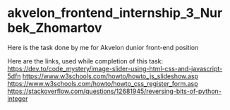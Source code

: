 # akvelon_frontend_internship_3_Nurbek_Zhomartov
Here is the task done by me for Akvelon dunior front-end position 

Here are the links, used while completion of this task:
https://dev.to/code_mystery/image-slider-using-html-css-and-javascript-5dfn
https://www.w3schools.com/howto/howto_js_slideshow.asp
https://www.w3schools.com/howto/howto_css_register_form.asp
https://stackoverflow.com/questions/12681945/reversing-bits-of-python-integer

